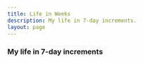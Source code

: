 ```yaml
---
title: Life in Weeks
description: My life in 7-day increments.
layout: page
---
```


### My life in 7-day increments

